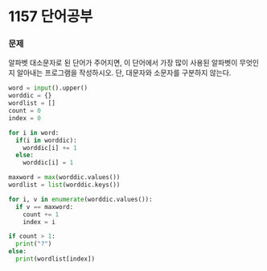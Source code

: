# 1157 단어공부
### 문제
알파벳 대소문자로 된 단어가 주어지면, 이 단어에서 가장 많이 사용된 알파벳이 무엇인지 알아내는 프로그램을 작성하시오. 단, 대문자와 소문자를 구분하지 않는다.


```python
word = input().upper()
worddic = {}
wordlist = []
count = 0
index = 0

for i in word:
  if(i in worddic):
    worddic[i] += 1
  else:
    worddic[i] = 1

maxword = max(worddic.values())
wordlist = list(worddic.keys())

for i, v in enumerate(worddic.values()):
  if v == maxword:
    count += 1
    index = i

if count > 1:
  print("?")
else:
  print(wordlist[index])
```
